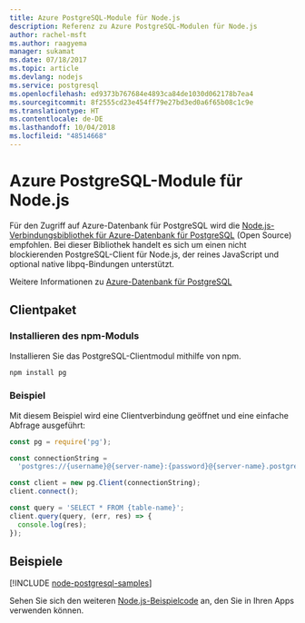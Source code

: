 ```yaml
---
title: Azure PostgreSQL-Module für Node.js
description: Referenz zu Azure PostgreSQL-Modulen für Node.js
author: rachel-msft
ms.author: raagyema
manager: sukamat
ms.date: 07/18/2017
ms.topic: article
ms.devlang: nodejs
ms.service: postgresql
ms.openlocfilehash: ed9373b767684e4893ca84de1030d062178b7ea4
ms.sourcegitcommit: 8f2555cd23e454ff79e27bd3ed0a6f65b08c1c9e
ms.translationtype: HT
ms.contentlocale: de-DE
ms.lasthandoff: 10/04/2018
ms.locfileid: "48514668"
---
```

# <a name="azure-postgresql-modules-for-nodejs"></a>Azure PostgreSQL-Module für Node.js

Für den Zugriff auf Azure-Datenbank für PostgreSQL wird die [Node.js-Verbindungsbibliothek für Azure-Datenbank für PostgreSQL](https://www.npmjs.com/package/pg) (Open Source) empfohlen. Bei dieser Bibliothek handelt es sich um einen nicht blockierenden PostgreSQL-Client für Node.js, der reines JavaScript und optional native libpq-Bindungen unterstützt.

Weitere Informationen zu [Azure-Datenbank für PostgreSQL](https://docs.microsoft.com/azure/postgresql/)

## <a name="client-package"></a>Clientpaket

### <a name="install-the-npm-module"></a>Installieren des npm-Moduls

Installieren Sie das PostgreSQL-Clientmodul mithilfe von npm.

```bash
npm install pg
```   

### <a name="example"></a>Beispiel

Mit diesem Beispiel wird eine Clientverbindung geöffnet und eine einfache Abfrage ausgeführt:

```javascript
const pg = require('pg');

const connectionString =
  'postgres://{username}@{server-name}:{password}@{server-name}.postgres.database.azure.com:5432/{database-name}?ssl=true';

const client = new pg.Client(connectionString);
client.connect();

const query = 'SELECT * FROM {table-name}';
client.query(query, (err, res) => {
  console.log(res);
});
```

## <a name="samples"></a>Beispiele

[!INCLUDE [node-postgresql-samples](../docs-ref-conceptual/includes/postgresql-samples.md)]

Sehen Sie sich den weiteren [Node.js-Beispielcode](https://azure.microsoft.com/resources/samples/?platform=nodejs) an, den Sie in Ihren Apps verwenden können.
